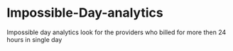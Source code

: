 Impossible-Day-analytics
========================

Impossible day analytics look for the providers who billed for more then 24 hours in single day
